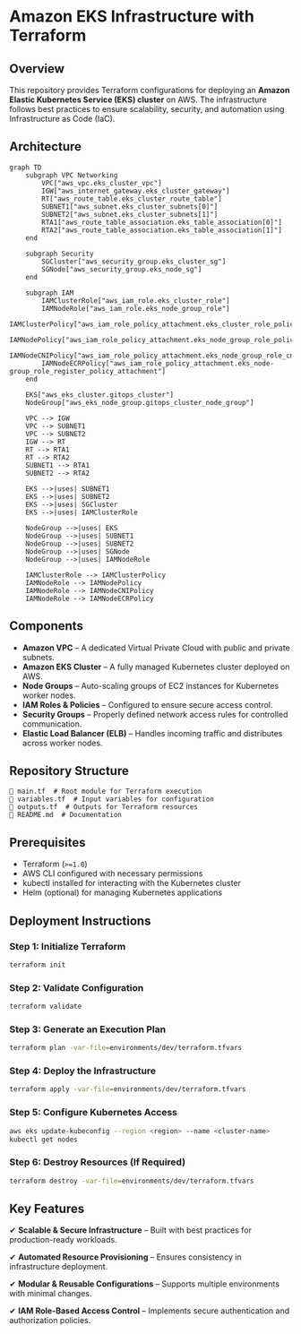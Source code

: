 # Amazon EKS Infrastructure with Terraform

## Overview

This repository provides Terraform configurations for deploying an **Amazon Elastic Kubernetes Service (EKS) cluster** on AWS. The infrastructure follows best practices to ensure scalability, security, and automation using Infrastructure as Code (IaC).

## Architecture

```mermaid
graph TD
    subgraph VPC Networking
        VPC["aws_vpc.eks_cluster_vpc"]
        IGW["aws_internet_gateway.eks_cluster_gateway"]
        RT["aws_route_table.eks_cluster_route_table"]
        SUBNET1["aws_subnet.eks_cluster_subnets[0]"]
        SUBNET2["aws_subnet.eks_cluster_subnets[1]"]
        RTA1["aws_route_table_association.eks_table_association[0]"]
        RTA2["aws_route_table_association.eks_table_association[1]"]
    end

    subgraph Security
        SGCluster["aws_security_group.eks_cluster_sg"]
        SGNode["aws_security_group.eks_node_sg"]
    end

    subgraph IAM
        IAMClusterRole["aws_iam_role.eks_cluster_role"]
        IAMNodeRole["aws_iam_role.eks_node_group_role"]
        IAMClusterPolicy["aws_iam_role_policy_attachment.eks_cluster_role_policy_attachment"]
        IAMNodePolicy["aws_iam_role_policy_attachment.eks_node_group_role_policy_attachment"]
        IAMNodeCNIPolicy["aws_iam_role_policy_attachment.eks_node_group_role_cni_policy_attachment"]
        IAMNodeECRPolicy["aws_iam_role_policy_attachment.eks_node-group_role_register_policy_attachment"]
    end

    EKS["aws_eks_cluster.gitops_cluster"]
    NodeGroup["aws_eks_node_group.gitops_cluster_node_group"]

    VPC --> IGW
    VPC --> SUBNET1
    VPC --> SUBNET2
    IGW --> RT
    RT --> RTA1
    RT --> RTA2
    SUBNET1 --> RTA1
    SUBNET2 --> RTA2

    EKS -->|uses| SUBNET1
    EKS -->|uses| SUBNET2
    EKS -->|uses| SGCluster
    EKS -->|uses| IAMClusterRole

    NodeGroup -->|uses| EKS
    NodeGroup -->|uses| SUBNET1
    NodeGroup -->|uses| SUBNET2
    NodeGroup -->|uses| SGNode
    NodeGroup -->|uses| IAMNodeRole

    IAMClusterRole --> IAMClusterPolicy
    IAMNodeRole --> IAMNodePolicy
    IAMNodeRole --> IAMNodeCNIPolicy
    IAMNodeRole --> IAMNodeECRPolicy

```

## Components

- **Amazon VPC** – A dedicated Virtual Private Cloud with public and private subnets.
- **Amazon EKS Cluster** – A fully managed Kubernetes cluster deployed on AWS.
- **Node Groups** – Auto-scaling groups of EC2 instances for Kubernetes worker nodes.
- **IAM Roles & Policies** – Configured to ensure secure access control.
- **Security Groups** – Properly defined network access rules for controlled communication.
- **Elastic Load Balancer (ELB)** – Handles incoming traffic and distributes across worker nodes.

## Repository Structure

```
📄 main.tf  # Root module for Terraform execution
📄 variables.tf  # Input variables for configuration
📄 outputs.tf  # Outputs for Terraform resources
📄 README.md  # Documentation
```

## Prerequisites

- Terraform (`>=1.0`)
- AWS CLI configured with necessary permissions
- kubectl installed for interacting with the Kubernetes cluster
- Helm (optional) for managing Kubernetes applications

## Deployment Instructions

### Step 1: Initialize Terraform

```bash
terraform init
```

### Step 2: Validate Configuration

```bash
terraform validate
```

### Step 3: Generate an Execution Plan

```bash
terraform plan -var-file=environments/dev/terraform.tfvars
```

### Step 4: Deploy the Infrastructure

```bash
terraform apply -var-file=environments/dev/terraform.tfvars
```

### Step 5: Configure Kubernetes Access

```bash
aws eks update-kubeconfig --region <region> --name <cluster-name>
kubectl get nodes
```

### Step 6: Destroy Resources (If Required)

```bash
terraform destroy -var-file=environments/dev/terraform.tfvars
```

## Key Features

✔ **Scalable & Secure Infrastructure** – Built with best practices for production-ready workloads.

✔ **Automated Resource Provisioning** – Ensures consistency in infrastructure deployment.

✔ **Modular & Reusable Configurations** – Supports multiple environments with minimal changes.

✔ **IAM Role-Based Access Control** – Implements secure authentication and authorization policies.
